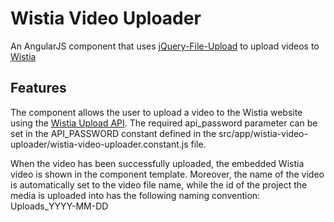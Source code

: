 # Wistia Video Uploader
An AngularJS component that uses [jQuery-File-Upload](https://github.com/blueimp/jQuery-File-Upload) to upload videos
to [Wistia](https://wistia.com/)

## Features
The component allows the user to upload a video to the Wistia website using the [Wistia Upload API](https://wistia.com/support/developers/upload-api). The required api_password parameter can be set in the API_PASSWORD constant defined in the src/app/wistia-video-uploader/wistia-video-uploader.constant.js file.

When the video has been successfully uploaded, the embedded Wistia video is shown in the component template.
Moreover, the name of the video is automatically set to the video file name, while the id of the project the media is
uploaded into has the following naming convention: Uploads_YYYY-MM-DD
